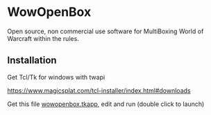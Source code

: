 # WowOpenBox

Open source, non commercial use software for MultiBoxing World of Warcraft within the rules.

## Installation

Get Tcl/Tk for windows with twapi

https://www.magicsplat.com/tcl-installer/index.html#downloads

Get this file [wowopenbox.tkapp](wowopenbox.tkapp), edit and run (double click to launch)
